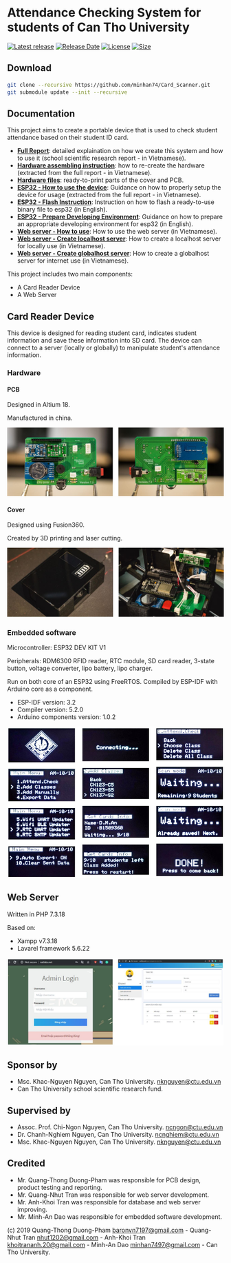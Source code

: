 # Attendance Checking System for students of Can Tho University

[![Latest release](https://img.shields.io/github/v/release/minhan74/Card_Scanner?include_prereleases)](https://github.com/minhan74/Card_Scanner/releases/latest)
[![Release Date](https://img.shields.io/github/release-date-pre/minhan74/Card_Scanner)](https://github.com/minhan74/Card_Scanner/releases/latest/)
[![License](https://img.shields.io/badge/license-MIT-green)](LICENSE) <!-- [![License](https://img.shields.io/github/license/minhan74/Card_Scanner.svg)](LICENSE) -->
[![Size](https://img.shields.io/github/repo-size/minhan74/Card_Scanner)](https://github.com/minhan74/Card_Scanner/)

## Download

```bash
git clone --recursive https://github.com/minhan74/Card_Scanner.git
git submodule update --init --recursive
```

## Documentation

This project aims to create a portable device that is used to check student attendance based on their student ID card.

* **[Full Report]**: detailed explaination on how we create this system and how to use it (school scientific research report - in Vietnamese).
* **[Hardware assembling instruction]**: how to re-create the hardware (extracted from the full report - in Vietnamese).
* **[Hardware files]**: ready-to-print parts of the cover and PCB.
* **[ESP32 - How to use the device]**: Guidance on how to properly setup the device for usage (extracted from the full report - in Vietnamese).
* **[ESP32 - Flash Instruction]**: Instruction on how to flash a ready-to-use binary file to esp32 (in English).
* **[ESP32 - Prepare Developing Environment]**: Guidance on how to prepare an appropriate developing environment for esp32 (in English).
* **[Web server - How to use]**: How to use the web server (in Vietnamese).
* **[Web server - Create localhost server]**: How to create a localhost server for locally use (in Vietnamese).
* **[Web server - Create globalhost server]**: How to create a globalhost server for internet use (in Vietnamese).

This project includes two main components:

* A Card Reader Device
* A Web Server

## Card Reader Device

This device is designed for reading student card, indicates student information and save these information into SD card. The device can connect to a server (locally or globally) to manipulate student's attendance information.

### Hardware

#### PCB

Designed in Altium 18.

Manufactured in china.

![pcb](docs/pictures/PCB.jpg)

#### Cover

Designed using Fusion360.

Created by 3D printing and laser cutting.

![cover](docs/pictures/cover.jpg)

### Embedded software

Microcontroller: ESP32 DEV KIT V1

Peripherals: RDM6300 RFID reader, RTC module, SD card reader, 3-state button, voltage converter, lipo battery, lipo charger.

Run on both core of an ESP32 using FreeRTOS. Compiled by ESP-IDF with Arduino core as a component.

* ESP-IDF version: 3.2
* Compiler version: 5.2.0
* Arduino components version: 1.0.2

![device](docs/pictures/device.jpg)

## Web Server

Written in PHP 7.3.18

Based on:

* Xampp v7.3.18
* Lavarel framework 5.6.22

![web_server](docs/pictures/web_server.jpg)

## Sponsor by

* Msc. Khac-Nguyen Nguyen, Can Tho University. <nknguyen@ctu.edu.vn>
* Can Tho University school scientific research fund.

## Supervised by

* Assoc. Prof. Chi-Ngon Nguyen, Can Tho University. <ncngon@ctu.edu.vn>
* Dr. Chanh-Nghiem Nguyen, Can Tho University. <ncnghiem@ctu.edu.vn>
* Msc. Khac-Nguyen Nguyen, Can Tho University. <nknguyen@ctu.edu.vn>

## Credited

* Mr. Quang-Thong Duong-Pham was responsible for PCB design, product testing and reporting.
* Mr. Quang-Nhut Tran was responsible for web server development.
* Mr. Anh-Khoi Tran was responsible for database and web server improving.
* Mr. Minh-An Dao was responsible for embedded software development.

 (c) 2019 Quang-Thong Duong-Pham <baronvn7197@gmail.com> - Quang-Nhut Tran <nhut1202@gmail.com> - Anh-Khoi Tran <khoitrananh.20@gmail.com> - Minh-An Dao <minhan7497@gmail.com> - Can Tho University.

<!-- Links -->
[Full Report]:https://bit.ly/card_scanner
[Hardware assembling instruction]:/docs/[Hardware]How_to_assemble.pdf
[Hardware files]: /hardware/
[ESP32 - How to use the device]:/docs/[ESP32]How_to_use_device.pdf
[ESP32 - Flash Instruction]: /docs/[ESP32]flash_ready-to-use_binary.md
[ESP32 - Prepare Developing Environment]: /docs/[ESP32]prepare_developing_environment.md
[Web server - How to use]: /docs/[Web_server]How_to_use_web_server.md
[Web server - Create localhost server]: /docs/[Web_server]Create_localhost_server.md
[Web server - Create globalhost server]:[Web_server]Create_globalhost_server.md
